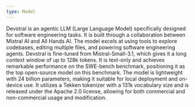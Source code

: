 ```yaml
---
type: Model
---
```


Devstral is an agentic LLM (Large Language Model) specifically designed for software engineering tasks. It is built through a collaboration between Mistral AI and All Hands AI. The model excels at using tools to explore codebases, editing multiple files, and powering software engineering agents. Devstral is fine-tuned from Mistral-Small-3.1, which gives it a long context window of up to 128k tokens. It is text-only and achieves remarkable performance on the SWE-bench benchmark, positioning it as the top open-source model on this benchmark. The model is lightweight with 24 billion parameters, making it suitable for local deployment and on-device use. It utilizes a Tekken tokenizer with a 131k vocabulary size and is released under the Apache 2.0 license, allowing for both commercial and non-commercial usage and modification.